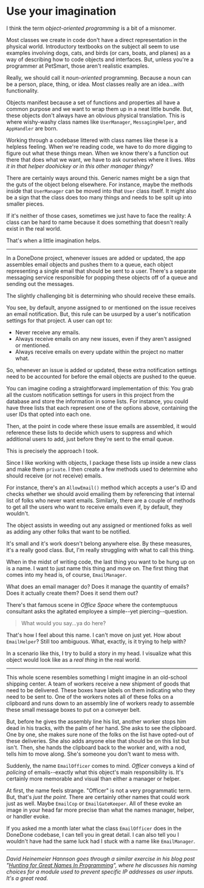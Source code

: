 # Use your imagination

I think the term _object-oriented programming_ is a bit of a misnomer.

Most classes we create in code don't have a direct representation in the physical world. Introductory textbooks on the subject all seem to use examples involving dogs, cats, and birds (or cars, boats, and planes) as a way of describing how to code objects and interfaces. But, unless you're a programmer at PetSmart, those aren't realistic examples.

Really, we should call it _noun-oriented_ programming. Because a noun can be a person, place, thing, or idea. Most classes really are an idea...with functionality. 

Objects manifest because a set of functions and properties all have a common purpose and we want to wrap them up in a neat little bundle. But, these objects don't always have an obvious physical translation. This is where wishy-washy class names like `UserManager`, `MessagingHelper`, and `AppHandler` are born. 

Working through a codebase littered with class names like these is a helpless feeling. When we're reading code, we have to do more digging to figure out what these things mean. When we know there's a function out there that does what we want, we have to ask ourselves where it lives. _Was it in that helper doohickey or in this other manager thingy?_

There are certainly ways around this. Generic names might be a sign that the guts of the object belong elsewhere. For instance, maybe the methods inside that `UserManager` can be moved into that `User` class itself. It might also be a sign that the class does too many things and needs to be split up into smaller pieces. 

If it's neither of those cases, sometimes we just have to face the reality: A class can be hard to name because it does something that doesn't really exist in the real world.

That's when a little imagination helps.

* * *

In a DoneDone project, whenever issues are added or updated, the app assembles email objects and pushes them to a queue, each object representing a single email that should be sent to a user. There's a separate messaging service responsible for popping these objects off of a queue and sending out the messages.

The slightly challenging bit is determining who should receive these emails. 

You see, by default, anyone assigned to or mentioned on the issue receives an email notification. But, this rule can be usurped by a user's notification settings for that project. A user can opt to:

* Never receive any emails.
* Always receive emails on any new issues, even if they aren't assigned or mentioned.
* Always receive emails on every update within the project no matter what.

So, whenever an issue is added or updated, these extra notification settings need to be accounted for before the email objects are pushed to the queue.

You can imagine coding a straightforward implementation of this: You grab all the custom notification settings for users in this project from the database and store the information in some lists. For instance, you could have three lists that each represent one of the options above, containing the user IDs that opted into each one.

Then, at the point in code where these issue emails are assembled, it would reference these lists to decide which users to suppress and which additional users to add, just before they're sent to the email queue.

This is precisely the approach I took. 

Since I like working with objects, I package these lists up inside a new class and make them `private`. I then create a few methods used to determine who should receive (or not receive) emails. 

For instance, there's an `AllowEmail()` method which accepts a user's ID and checks whether we should avoid emailing them by referencing that internal list of folks who never want emails. Similarly, there are a couple of methods to get all the users who want to receive emails even if, by default, they wouldn't. 

The object assists in weeding out any assigned or mentioned folks as well as adding any other folks that want to be notified.

It's small and it's work doesn't belong anywhere else. By these measures, it's a really good class. But, I'm really struggling with what to call this thing.

When in the midst of writing code, the last thing you want to be hung up on is a name. I want to just name this thing and move on. The first thing that comes into my head is, of course, `EmailManager`. 

What does an email manager do? Does it manage the quantity of emails? Does it actually create them? Does it send them out? 

There's that famous scene in _Office Space_ where the contemptuous consultant asks the agitated employee a simple--yet piercing--question.

> What would you say...ya do here?

That's how I feel about this name. I can't move on just yet. How about `EmailHelper`? Still too ambiguous. What, exactly, is it trying to help with?

In a scenario like this, I try to build a story in my head. I visualize what this object would look like as a _real thing_ in the real world. 

* * *

This whole scene resembles something I might imagine in an old-school shipping center. A team of workers receive a new shipment of goods that need to be delivered. These boxes have labels on them indicating who they need to be sent to. One of the workers notes all of these folks on a clipboard and runs down to an assembly line of workers ready to assemble these small message boxes to put on a conveyer belt.

But, before he gives the assembly line his list, another worker stops him dead in his tracks, with the palm of her hand. She asks to see the clipboard. One by one, she makes sure none of the folks on the list have opted-out of these deliveries. She also adds anyone else that should be on this list but isn't. Then, she hands the clipboard back to the worker and, with a nod, tells him to move along. She's someone you don't want to mess with.

Suddenly, the name `EmailOfficer` comes to mind. _Officer_ conveys a kind of _policing_ of emails--exactly what this object's main responsibility is. It's certainly more memorable and visual than either a manager or helper. 

At first, the name feels strange. "Officer" is not a very programmatic term. But, that's _just the point_. There are certainly other names that could work just as well. Maybe `EmailCop` or `EmailGateKeeper`. All of these evoke an image in your head far more precise than what the names manager, helper, or handler evoke. 

If you asked me a month later what the class `EmailOfficer` does in the DoneDone codebase, I can tell you in great detail. I can also tell you I wouldn't have had the same luck had I stuck with a name like `EmailManager`.

* * *

_David Heinemeier Hannson goes through a similar exercise in his blog post "[Hunting for Great Names In Programming](https://medium.com/signal-v-noise/hunting-for-great-names-in-programming-16f624c8fc03)", where he discusses his naming choices for a module used to prevent specific IP addresses as user inputs. It's a great read._ 
